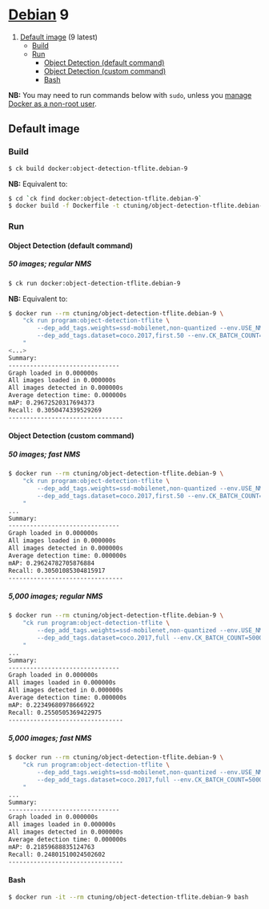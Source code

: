 # [Debian](https://hub.docker.com/_/debian/) 9

1. [Default image](#image_default) (9 latest)
    - [Build](#image_default_build)
    - [Run](#image_default_run)
        - [Object Detection (default command)](#image_default_run_default)
        - [Object Detection (custom command)](#image_default_run_custom)
        - [Bash](#image_default_run_bash)

**NB:** You may need to run commands below with `sudo`, unless you
[manage Docker as a non-root user](https://docs.docker.com/install/linux/linux-postinstall/#manage-docker-as-a-non-root-user).

<a name="image_default"></a>
## Default image

<a name="image_default_build"></a>
### Build
```bash
$ ck build docker:object-detection-tflite.debian-9
```
**NB:** Equivalent to:
```bash
$ cd `ck find docker:object-detection-tflite.debian-9`
$ docker build -f Dockerfile -t ctuning/object-detection-tflite.debian-9 .
```

<a name="image_default_run"></a>
### Run

<a name="image_default_run_default"></a>
#### Object Detection (default command)

##### 50 images; regular NMS
```bash
$ ck run docker:object-detection-tflite.debian-9
```
**NB:** Equivalent to:
```bash
$ docker run --rm ctuning/object-detection-tflite.debian-9 \
    "ck run program:object-detection-tflite \
        --dep_add_tags.weights=ssd-mobilenet,non-quantized --env.USE_NMS=regular \
        --dep_add_tags.dataset=coco.2017,first.50 --env.CK_BATCH_COUNT=50 \
    "
<...>
Summary:
-------------------------------
Graph loaded in 0.000000s
All images loaded in 0.000000s
All images detected in 0.000000s
Average detection time: 0.000000s
mAP: 0.29672520317694373
Recall: 0.3050474339529269
--------------------------------
```

<a name="image_default_run_custom"></a>
#### Object Detection (custom command)

##### 50 images; fast NMS
```bash
$ docker run --rm ctuning/object-detection-tflite.debian-9 \
    "ck run program:object-detection-tflite \
        --dep_add_tags.weights=ssd-mobilenet,non-quantized --env.USE_NMS=fast \
        --dep_add_tags.dataset=coco.2017,first.50 --env.CK_BATCH_COUNT=50 \
    "
...
Summary:
-------------------------------
Graph loaded in 0.000000s
All images loaded in 0.000000s
All images detected in 0.000000s
Average detection time: 0.000000s
mAP: 0.29624782705876884
Recall: 0.30501085304815917
--------------------------------
```

##### 5,000 images; regular NMS
```bash
$ docker run --rm ctuning/object-detection-tflite.debian-9 \
    "ck run program:object-detection-tflite \
        --dep_add_tags.weights=ssd-mobilenet,non-quantized --env.USE_NMS=regular \
        --dep_add_tags.dataset=coco.2017,full --env.CK_BATCH_COUNT=5000 \
    "
...
Summary:
-------------------------------
Graph loaded in 0.000000s
All images loaded in 0.000000s
All images detected in 0.000000s
Average detection time: 0.000000s
mAP: 0.22349680978666922
Recall: 0.2550505369422975
--------------------------------
```

##### 5,000 images; fast NMS
```bash
$ docker run --rm ctuning/object-detection-tflite.debian-9 \
    "ck run program:object-detection-tflite \
        --dep_add_tags.weights=ssd-mobilenet,non-quantized --env.USE_NMS=fast \
        --dep_add_tags.dataset=coco.2017,full --env.CK_BATCH_COUNT=5000 \
    "
...
Summary:
-------------------------------
Graph loaded in 0.000000s
All images loaded in 0.000000s
All images detected in 0.000000s
Average detection time: 0.000000s
mAP: 0.21859688835124763
Recall: 0.24801510024502602
--------------------------------
```

<a name="image_default_run_bash"></a>
#### Bash
```bash
$ docker run -it --rm ctuning/object-detection-tflite.debian-9 bash
```
